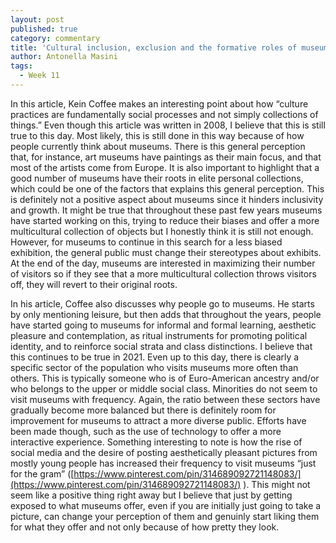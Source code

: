 ```yaml
---
layout: post
published: true
category: commentary
title: 'Cultural inclusion, exclusion and the formative roles of museums - Antonella'
author: Antonella Masini
tags:
  - Week 11
---
```

In this article, Kein Coffee makes an interesting point about how “culture practices are fundamentally social processes and not simply collections of things.” Even though this article was written in 2008, I believe that this is still true to this day. Most likely, this is still done in this way because of how people currently think about museums. There is this general perception that, for instance, art museums have paintings as their main focus, and that most of the artists come from Europe. It is also important to highlight that a good number of museums have their roots in elite personal collections, which could be one of the factors that explains this general perception. This is definitely not a positive aspect about museums since it hinders inclusivity and growth. It might be true that throughout these past few years museums have started working on this, trying to reduce their biases and offer a more multicultural collection of objects but I honestly think it is still not enough. However, for museums to continue in this search for a less biased exhibition, the general public must change their stereotypes about exhibits. At the end of the day, museums are interested in maximizing their number of visitors so if they see that a more multicultural collection throws visitors off, they will revert to their original roots. 

In his article, Coffee also discusses why people go to museums. He starts by only mentioning leisure, but then adds that throughout the years, people have started going to museums for informal and formal learning,  aesthetic pleasure and contemplation, as ritual instruments for promoting political identity, and to reinforce social strata and class distinctions. I believe that this continues to be true in 2021. Even up to this day, there is clearly a specific sector of the population who visits museums more often than others. This is typically someone who is of Euro-American ancestry and/or who belongs to the upper or middle social class. Minorities do not seem to visit museums with frequency. Again, the ratio between these sectors have gradually become more balanced but there is definitely room for improvement for museums to attract a more diverse public. Efforts have been made though, such as the use of technology to offer a more interactive experience. Something interesting to note is how the rise of social media and the desire of posting aesthetically pleasant pictures from mostly young people has increased their frequency to visit museums “just for the gram” ([https://www.pinterest.com/pin/314689092721148083/](https://www.pinterest.com/pin/314689092721148083/) ). This might not seem like a positive thing right away but I believe that just by getting exposed to what museums offer, even if you are initially just going to take a picture, can change your perception of them and genuinly start liking them for what they offer and not only because of how pretty they look.
